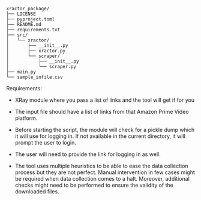 ```
xractor_package/
├── LICENSE
├── pyproject.toml
├── README.md
├── requirements.txt
├── src/
│   └── xractor/
│       ├── __init__.py
│       ├── xractor.py
│       └── scraper/
│           ├── __init__.py
│           └── scraper.py
├── main.py
└── sample_infile.csv
```

Requirements:

- XRay module where you pass a list of links and the tool will get if for you
- The input file should have a list of links from that Amazon Prime Video platform.
- Before starting the script, the module will check for a pickle dump which it will use for logging in. If not available in the current directory, it will prompt the user to login.
- The user will need to provide the link for logging in as well.

- The tool uses multiple heuristics to be able to ease the data collection process but they are not perfect. Manual intervention in few cases might be required when data collection comes to a halt. Moreover, additional checks might need to be performed to ensure the validity of the downloaded files.
